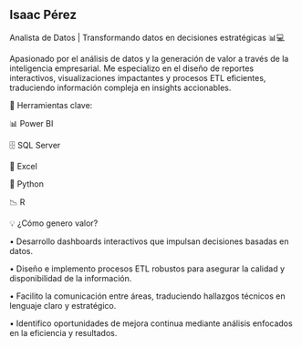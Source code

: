 ##  Isaac Pérez

Analista de Datos | Transformando datos en decisiones estratégicas 📊💻

Apasionado por el análisis de datos y la generación de valor a través de la inteligencia empresarial. Me especializo en el diseño de reportes interactivos, visualizaciones impactantes y procesos ETL eficientes, traduciendo información compleja en insights accionables.

🔧 Herramientas clave:

📊 Power BI

🗄 SQL Server

📑 Excel

🐍 Python

📉 R

💡 ¿Cómo genero valor?

• Desarrollo dashboards interactivos que impulsan decisiones basadas en datos.

• Diseño e implemento procesos ETL robustos para asegurar la calidad y disponibilidad de la información.

• Facilito la comunicación entre áreas, traduciendo hallazgos técnicos en lenguaje claro y estratégico.

• Identifico oportunidades de mejora continua mediante análisis enfocados en la eficiencia y resultados.

